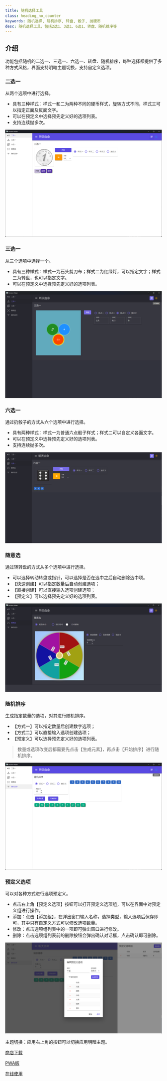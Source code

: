 ```yaml
---
title: 随机选择工具
class: heading_no_counter
keywords: 随机选择, 随机排序, 转盘, 骰子, 抛硬币
desc: 随机选择工具，包括2选1、3选1、6选1、转盘、随机排序等
---
```


## 介绍
功能包括随机的二选一、三选一、六选一、转盘、随机排序，每种选择都提供了多种方式风格，界面支持明暗主题切换，支持自定义选项。

### 二选一
从两个选项中进行选择。
* 具有三种样式：样式一和二为两种不同的硬币样式，旋转方式不同，样式三可以指定正面及反面文字。
* 可以在预定义中选择预先定义好的选项列表。
* 支持连续抛多次。

![](../assets/images/UsefulTools/choose1.png)

### 三选一
从三个选项中选择一个。
* 具有三种样式：样式一为石头剪刀布；样式二为红绿灯，可以指定文字；样式三为转盘，也可以指定文字。
* 可以在预定义中选择预先定义好的选项列表。

![](../assets/images/UsefulTools/choose2.png)

### 六选一
通过扔骰子的方式从六个选项中进行选择。
* 具有两种样式：样式一为普通六点骰子样式；样式二可以自定义各面文字。
* 可以在预定义中选择预先定义好的选项列表。
* 支持连续抛多次。

![](../assets/images/UsefulTools/choose5.png)

### 随意选
通过转转盘的方式从多个选项中进行选择。
* 可以选择转动转盘或指针，可以选择是否在选中之后自动删除选中项。
* 【快速创建】可以指定数量后自动创建选项；
* 【直接创建】可以直接输入选项创建选项；
* 【预定义】可以选择预先定义好的选项列表。

![](../assets/images/UsefulTools/choose3.png)

### 随机排序
生成指定数量的选项，对其进行随机排序。
* 【方式一】可以指定数量后创建数字选项；
* 【方式二】可以直接输入选项创建选项；
* 【预定义】可以选择预先定义好的选项列表。
> 数量或选项改变后都需要先点击【生成元素】，再点击【开始排序】进行随机排序。

![](../assets/images/UsefulTools/choose4.png)

### 预定义选项
可以对各种方式进行选项预定义。
* 点击右上角【预定义选项】按钮可以打开预定义选项组，可以在界面中对预定义组进行操作。
* 添加：点击【添加组】，在弹出窗口输入名称，选择类型，输入选项后保存即可，其中只有自定义方式可以修改选项数量。
* 修改：点击选项组列表中的一项即可弹出窗口进行修改。
* 删除：点击选项组列表前的删除按钮会弹出确认对话框，点击确认即可删除。

![](../assets/images/UsefulTools/choose6.png)

主题切换：应用右上角的按钮可以切换应用明暗主题。

[商店下载](https://apps.microsoft.com/detail/9N2S39RTRPB6)

[PWA版](https://apps.microsoft.com/detail/9PMKD8SSQZH7)

[在线使用](https://makedecision.azurewebsites.net)
